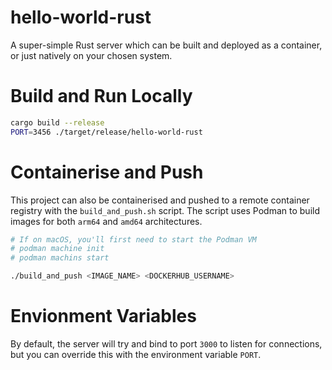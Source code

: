 # hello-world-rust

A super-simple Rust server which can be built and deployed as a container, or just natively on your chosen system.

# Build and Run Locally

```bash
cargo build --release
PORT=3456 ./target/release/hello-world-rust
```

# Containerise and Push

This project can also be containerised and pushed to a remote container registry with the `build_and_push.sh` script. The script uses Podman to build images for both `arm64` and `amd64` architectures.

```bash
# If on macOS, you'll first need to start the Podman VM
# podman machine init
# podman machins start

./build_and_push <IMAGE_NAME> <DOCKERHUB_USERNAME>
```

# Envionment Variables

By default, the server will try and bind to port `3000` to listen for connections, but you can override this with the environment variable `PORT`.